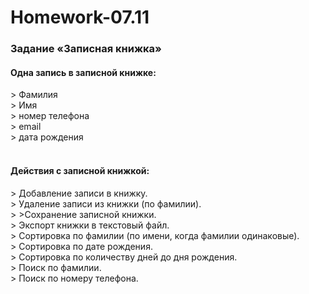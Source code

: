 # Homework-07.11
<h3>Задание «Записная книжка»</h3>
<h4>Одна запись в записной книжке:</h4>
> Фамилия</br>
> Имя</br>
> номер телефона</br>
> email</br>
> дата рождения</br>
</br>
<h4>Действия с записной книжкой:</br></h4>
> Добавление записи в книжку.</br>
> Удаление записи из книжки (по фамилии).</br>
> >Сохранение записной книжки.</br>
> Экспорт книжки в текстовый файл.</br>
> Сортировка по фамилии (по имени, когда фамилии одинаковые).</br>
> Сортировка по дате рождения.</br>
> Сортировка по количеству дней до дня рождения.</br>
> Поиск по фамилии.</br>
> Поиск по номеру телефона.</br>
